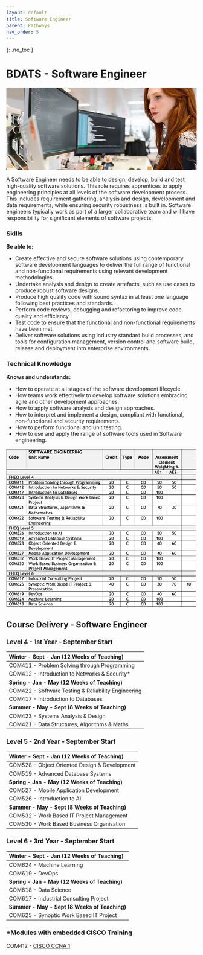 ```yaml
---
layout: default
title: Software Engineer
parent: Pathways
nav_order: 5
---
```


{: .no_toc }

#  BDATS - Software Engineer

![Software Engineer](../images/trello_course_structure_images_2020_0010_se.png)

A Software Engineer needs to be able to design, develop, build and test high-quality software solutions. This role requires apprentices to apply engineering principles at all levels of the software development process. This includes requirement gathering, analysis and design, development and data requirements, while ensuring security robustness is built in. Software engineers typically work as part of a larger collaborative team and will have responsibility for significant elements of software projects.

### Skills 

**Be able to:**

* Create effective and secure software solutions using contemporary software development languages to deliver the full range of functional and non-functional requirements using relevant development methodologies.
* Undertake analysis and design to create artefacts, such as use cases to produce robust software designs.
* Produce high quality code with sound syntax in at least one language following best practices and standards.
* Perform code reviews, debugging and refactoring to improve code quality and efficiency.
* Test code to ensure that the functional and non-functional requirements have been met.
* Deliver software solutions using industry standard build processes, and tools for configuration management, version control and software build, release and deployment into enterprise environments.

### Technical Knowledge

**Knows and understands:**

* How to operate at all stages of the software development lifecycle.
* How teams work effectively to develop software solutions embracing agile and other development approaches.
* How to apply software analysis and design approaches.
* How to interpret and implement a design, compliant with functional, non-functional and security requirements.
* How to perform functional and unit testing.
* How to use and apply the range of software tools used in Software engineering.

![](../info/DATS_SOFT_ENG.png)

## Course Delivery - Software Engineer

### Level 4 - 1st Year - September Start 

| **Winter - Sept - Jan (12 Weeks of Teaching)** |
|:--------------------------------------------|
| COM411 - Problem Solving through Programming |
| COM412 - Introduction to Networks & Security* | 
| **Spring - Jan - May (12 Weeks of Teaching)**|
| COM422 - Software Testing & Reliability Engineering |
| COM417 - Introduction to Databases                  | 
|**Summer - May - Sept (8 Weeks of Teaching)**|
|COM423 - Systems Analysis & Design|
|COM421 - Data Structures, Algorithms & Maths|

### Level 5 - 2nd Year - September Start

|**Winter - Sept - Jan (12 Weeks of Teaching)**|
|:--------------------------------------------|
|COM528 - Object Oriented Design & Development|
|COM519 - Advanced Database Systems
|**Spring - Jan - May (12 Weeks of Teaching)**|
|COM527 - Mobile Application Development| 
|COM526 - Introduction to AI|
|**Summer - May - Sept (8 Weeks of Teaching)**|
|COM532 - Work Based IT Project Management|
|COM530 - Work Based Business Organisation |

### Level 6 - 3rd Year - September Start

|**Winter - Sept - Jan (12 Weeks of Teaching)**|
|:---------|
|COM624 - Machine Learning|
|COM619 - DevOps|
|**Spring - Jan - May (12 Weeks of Teaching)**|
|COM618 - Data Science|
|COM617 - Industrial Consulting Project|
|**Summer - May - Sept (8 Weeks of Teaching)**|
|COM625 - Synoptic Work Based IT Project|

### *Modules with embedded CISCO Training

COM412 - [CISCO CCNA 1](https://www.netacad.com/courses/networking/ccna-introduction-networks)
